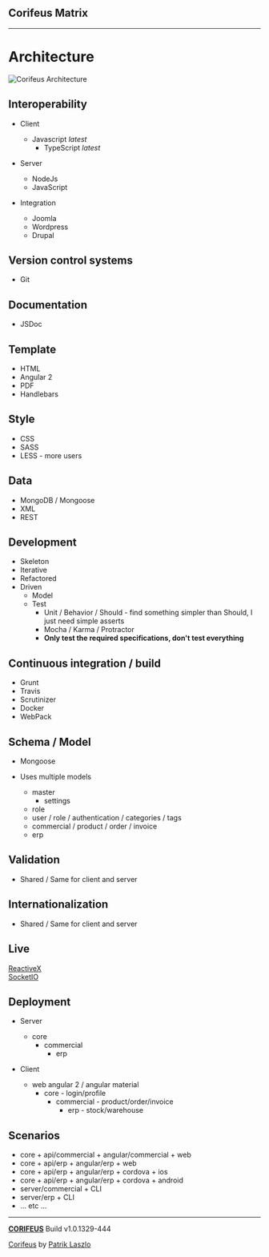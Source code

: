 [//]: #@corifeus-header

## Corifeus Matrix

---
                        
[//]: #@corifeus-header:end




# Architecture

![Corifeus Architecture](https://patrikx3.com/files/playground/corifeus-architecture/corifeus-p3x-tdd-component.svg)

## Interoperability
* Client
  * Javascript _latest_
    * TypeScript _latest_

* Server
  * NodeJs
  * JavaScript 

* Integration
  * Joomla
  * Wordpress
  * Drupal
  
## Version control systems
* Git
  
## Documentation
* JSDoc
  
## Template
* HTML
* Angular 2
* PDF
* Handlebars

## Style
* CSS
* SASS
* LESS - more users

## Data
* MongoDB / Mongoose
* XML
* REST
  
## Development
* Skeleton
* Iterative
* Refactored
* Driven
  * Model
  * Test
    * Unit / Behavior / Should - find something simpler than Should, I just need simple asserts
    * Mocha / Karma / Protractor      
    * **Only test the required specifications, don't test everything**

## Continuous integration / build
* Grunt
* Travis
* Scrutinizer
* Docker
* WebPack
  
## Schema / Model
* Mongoose

* Uses multiple models
  * master
    * settings
  * role
  * user / role / authentication / categories / tags
  * commercial / product / order / invoice
  * erp    

## Validation
* Shared / Same for client and server

## Internationalization
* Shared / Same for client and server

## Live
[ReactiveX](http://reactivex.io/)  
[SocketIO](http://socket.io/)

## Deployment
* Server
  * core
    * commercial
      * erp     
         
* Client
  * web angular 2 / angular material
    * core - login/profile
      * commercial - product/order/invoice
        * erp - stock/warehouse

## Scenarios
  * core + api/commercial + angular/commercial + web
  * core + api/erp + angular/erp + web  
  * core + api/erp + angular/erp + cordova + ios  
  * core + api/erp + angular/erp + cordova + android  
  * server/commercial + CLI  
  * server/erp + CLI  
  * ... etc ...




[//]: #@corifeus-footer

---

[**CORIFEUS**](https://pages.corifeus.com/) Build v1.0.1329-444

[Corifeus](http://www.corifeus.com) by [Patrik Laszlo](http://patrikx3.com)

[//]: #@corifeus-footer:end